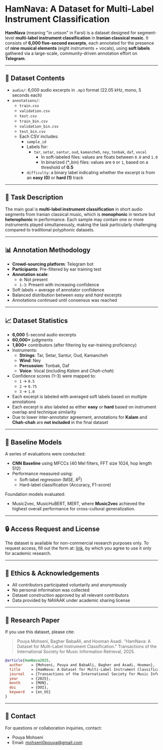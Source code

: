 # HamNava: A Dataset for Multi-Label Instrument Classification

**HamNava** (meaning "in unison" in Farsi) is a dataset designed for segment-level **multi-label instrument classification** in **Iranian classical music**. It consists of **6,000 five-second excerpts**, each annotated for the presence of **nine musical elements** (eight instruments + vocals), using **soft labels** gathered via a large-scale, community-driven annotation effort on **Telegram**.

---

## 📁 Dataset Contents

- `audio/`: 6,000 audio excerpts in `.mp3` format (22.05 kHz, mono, 5 seconds each)
- `annotations/`:
  - `train.csv`
  - `validation.csv`
  - `test.csv`
  - `train_bin.csv`
  - `validation_bin.csv`
  - `test_bin.csv`
  - Each CSV includes:
    - `sample_id`
    - Labels for:
      - `tar`, `setar`, `santur`, `oud`, `kamancheh`, `ney`, `tonbak`, `daf`, `vocal`
        - In soft-labeled files: values are floats between `0.0` and `1.0`
        - In binarized (*_bin) files: values are `0` or `1`, based on a threshold of **0.5**
    - `difficulty`: a binary label indicating whether the excerpt is from an **easy (0)** or **hard (1)** track

---

## 🎯 Task Description

The main goal is **multi-label instrument classification** in short audio segments from Iranian classical music, which is **monophonic** in texture but **heterophonic** in performance. Each sample may contain one or more instruments played simultaneously, making the task particularly challenging compared to traditional polyphonic datasets.


---

## 📊 Annotation Methodology

- **Crowd-sourcing platform**: Telegram bot  
- **Participants**: Pre-filtered by ear training test  
- **Annotation scale**:  
  - `0`: Not present  
  - `1-3`: Present with increasing confidence  
- Soft labels = average of annotator confidence  
- Balanced distribution between *easy* and *hard* excerpts  
- Annotations continued until consensus was reached


---

## 📈 Dataset Statistics

- **6,000** 5-second audio excerpts
- **60,000+** judgments
- **1,800+** contributors (after filtering by ear-training proficiency)
- Instruments:
  - **Strings**: Tar, Setar, Santur, Oud, Kamancheh  
  - **Wind**: Ney  
  - **Percussion**: Tonbak, Daf  
  - **Voice**: Vocal (including *Kalam* and *Chah-chah*)
- Confidence scores (1–3) were mapped to:
  - `1` → `0.5`
  - `2` → `0.75`
  - `3` → `1.0`
- Each excerpt is labeled with averaged soft labels based on multiple annotations
- Each excerpt is also labeled as either **easy** or **hard** based on instrument overlap and technique similarity
- Due to lower inter-annotator agreement, annotations for **Kalam** and **Chah-chah** are **not included** in the final dataset

---

## 🧪 Baseline Models

A series of evaluations were conducted:

- **CNN Baseline** using MFCCs (40 Mel filters, FFT size 1024, hop length 512)
- Performance measured using:
  - Soft-label regression (MSE, $R^2$)
  - Hard-label classification (Accuracy, F1-score)

Foundation models evaluated: 
- Music2vec, MusicHuBERT, MERT, where **Music2vec** achieved the highest overall performance for cross-cultural generalization.

---

## 🔒 Access Request and License
The dataset is available for non-commercial research purposes only.
To request access, fill out the form at: [link](https://forms.gle/rtrg26eK9cS4zRpR8), by which you agree to use it only for academic research.

---

## 📌 Ethics & Acknowledgements
- All contributors participated voluntarily and anonymously
- No personal information was collected
- Dataset construction approved by all relevant contributors
- Data provided by NAVAAK under academic sharing license

---

## 🔬 Research Paper

If you use this dataset, please cite:

> Pouya Mohseni, Bagher BabaAli, and Hooman Asadi. "HamNava: A Dataset for Multi-Label Instrument Classification." Transactions of the International Society for Music Information Retrieval, 2025.


```bibtex
@article{HamNava2025,
  author    = {Mohseni, Pouya and BabaAli, Bagher and Asadi, Hooman},
  title     = {HamNava: A Dataset for Multi-Label Instrument Classification},
  journal   = {Transactions of the International Society for Music Information Retrieval},
  year      = {2025},
  month     = {MON},
  doi       = {DOI},
  keyword   = {en_US}
}
```

---

## 💬 Contact
For questions or collaboration inquiries, contact:
- Pouya Mohseni
- Email: [mohseni0pouya@gmail.com](mailto:mohseni0pouya@gmail.com)